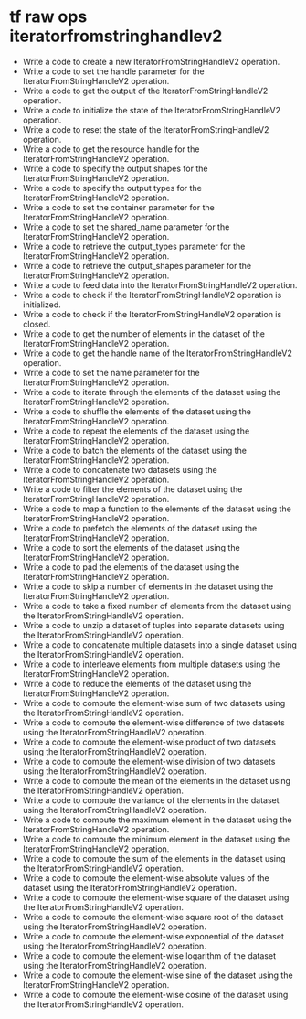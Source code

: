 # tf raw ops iteratorfromstringhandlev2

- Write a code to create a new IteratorFromStringHandleV2 operation.
- Write a code to set the handle parameter for the IteratorFromStringHandleV2 operation.
- Write a code to get the output of the IteratorFromStringHandleV2 operation.
- Write a code to initialize the state of the IteratorFromStringHandleV2 operation.
- Write a code to reset the state of the IteratorFromStringHandleV2 operation.
- Write a code to get the resource handle for the IteratorFromStringHandleV2 operation.
- Write a code to specify the output shapes for the IteratorFromStringHandleV2 operation.
- Write a code to specify the output types for the IteratorFromStringHandleV2 operation.
- Write a code to set the container parameter for the IteratorFromStringHandleV2 operation.
- Write a code to set the shared_name parameter for the IteratorFromStringHandleV2 operation.
- Write a code to retrieve the output_types parameter for the IteratorFromStringHandleV2 operation.
- Write a code to retrieve the output_shapes parameter for the IteratorFromStringHandleV2 operation.
- Write a code to feed data into the IteratorFromStringHandleV2 operation.
- Write a code to check if the IteratorFromStringHandleV2 operation is initialized.
- Write a code to check if the IteratorFromStringHandleV2 operation is closed.
- Write a code to get the number of elements in the dataset of the IteratorFromStringHandleV2 operation.
- Write a code to get the handle name of the IteratorFromStringHandleV2 operation.
- Write a code to set the name parameter for the IteratorFromStringHandleV2 operation.
- Write a code to iterate through the elements of the dataset using the IteratorFromStringHandleV2 operation.
- Write a code to shuffle the elements of the dataset using the IteratorFromStringHandleV2 operation.
- Write a code to repeat the elements of the dataset using the IteratorFromStringHandleV2 operation.
- Write a code to batch the elements of the dataset using the IteratorFromStringHandleV2 operation.
- Write a code to concatenate two datasets using the IteratorFromStringHandleV2 operation.
- Write a code to filter the elements of the dataset using the IteratorFromStringHandleV2 operation.
- Write a code to map a function to the elements of the dataset using the IteratorFromStringHandleV2 operation.
- Write a code to prefetch the elements of the dataset using the IteratorFromStringHandleV2 operation.
- Write a code to sort the elements of the dataset using the IteratorFromStringHandleV2 operation.
- Write a code to pad the elements of the dataset using the IteratorFromStringHandleV2 operation.
- Write a code to skip a number of elements in the dataset using the IteratorFromStringHandleV2 operation.
- Write a code to take a fixed number of elements from the dataset using the IteratorFromStringHandleV2 operation.
- Write a code to unzip a dataset of tuples into separate datasets using the IteratorFromStringHandleV2 operation.
- Write a code to concatenate multiple datasets into a single dataset using the IteratorFromStringHandleV2 operation.
- Write a code to interleave elements from multiple datasets using the IteratorFromStringHandleV2 operation.
- Write a code to reduce the elements of the dataset using the IteratorFromStringHandleV2 operation.
- Write a code to compute the element-wise sum of two datasets using the IteratorFromStringHandleV2 operation.
- Write a code to compute the element-wise difference of two datasets using the IteratorFromStringHandleV2 operation.
- Write a code to compute the element-wise product of two datasets using the IteratorFromStringHandleV2 operation.
- Write a code to compute the element-wise division of two datasets using the IteratorFromStringHandleV2 operation.
- Write a code to compute the mean of the elements in the dataset using the IteratorFromStringHandleV2 operation.
- Write a code to compute the variance of the elements in the dataset using the IteratorFromStringHandleV2 operation.
- Write a code to compute the maximum element in the dataset using the IteratorFromStringHandleV2 operation.
- Write a code to compute the minimum element in the dataset using the IteratorFromStringHandleV2 operation.
- Write a code to compute the sum of the elements in the dataset using the IteratorFromStringHandleV2 operation.
- Write a code to compute the element-wise absolute values of the dataset using the IteratorFromStringHandleV2 operation.
- Write a code to compute the element-wise square of the dataset using the IteratorFromStringHandleV2 operation.
- Write a code to compute the element-wise square root of the dataset using the IteratorFromStringHandleV2 operation.
- Write a code to compute the element-wise exponential of the dataset using the IteratorFromStringHandleV2 operation.
- Write a code to compute the element-wise logarithm of the dataset using the IteratorFromStringHandleV2 operation.
- Write a code to compute the element-wise sine of the dataset using the IteratorFromStringHandleV2 operation.
- Write a code to compute the element-wise cosine of the dataset using the IteratorFromStringHandleV2 operation.